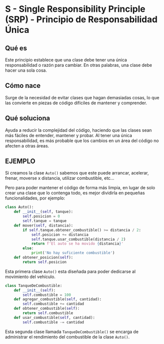 # **S - Single Responsibility Principle (SRP)** - Principio de Responsabilidad Única

## Qué es

Este principio establece que una clase debe tener una única responsabilidad o razón para cambiar. En otras palabras, una clase debe hacer una sola cosa.

## Cómo nace

Surge de la necesidad de evitar clases que hagan demasiadas cosas, lo que las convierte en piezas de código difíciles de mantener y comprender.

## Qué soluciona

Ayuda a reducir la complejidad del código, haciendo que las clases sean más fáciles de entender, mantener y probar. Al tener una única responsabilidad, es más probable que los cambios en un área del código no afecten a otras áreas.

## EJEMPLO

Si creamos la clase `Auto()` sabemos que este puede arrancar, acelerar, frenar, moverse x distancia, utilizar combustible, etc...

Pero para poder mantener el código de forma más limpia, en lugar de solo crear una clase que lo contenga todo, es mejor dividirla en pequeñas funcionalidades, por ejemplo:

```py
class Auto():
    def __init__(self, tanque):
        self.posicion = 0
        self.tanque = tanque
    def mover(self, distancia):
        if self.tanque.obtener_combustible() >= distancia / 2:
            self.posicion += distancia
            self.tanque.usar_combustible(distancia / 2)
            return f'El auto se ha movido {distancia}'
        else:
            print('No hay suficiente combustible')
    def obtener_posicion(self):
        return self.posicion
```

Esta primera clase `Auto()` esta diseñada para poder dedicarse al movimiento del vehículo.

```py
class TanqueDeCombustible:
    def __init__(self):
        self.combustible = 100
    def agregar_combustible(self, cantidad):
        self.combustible += cantidad
    def obtener_combustible(self):
        return self.combustible
    def usar_combustible(self, cantidad):
        self.combustible -= cantidad
```

Esta segunda clase llamada `TanqueDeCombustible()` se encarga de administrar el rendimiento del combustible de la clase `Auto()`.
